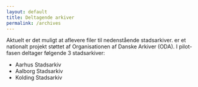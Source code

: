```yaml
---
layout: default
title: Deltagende arkiver
permalink: /archives
---
```


Aktuelt er det muligt at aflevere filer til nedenstående stadsarkiver. er et nationalt projekt støttet af Organisationen af Danske Arkiver (ODA). I pilot-fasen deltager følgende 3 stadsarkiver:

- Aarhus Stadsarkiv
- Aalborg Stadsarkiv
- Kolding Stadsarkiv
